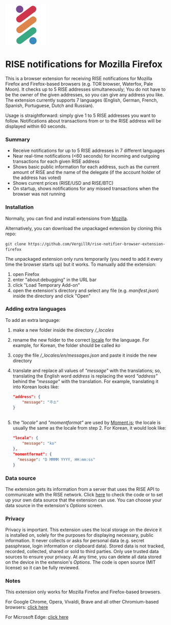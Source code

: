 ![alt text](https://github.com/VergillR/rise-notifier-browser-extension-firefox/blob/master/icons/riseicon_128.png "RISE logo extension")
# RISE notifications for Mozilla Firefox

This is a browser extension for receiving RISE notifications for Mozilla Firefox and Firefox-based browsers (e.g. TOR browser, Waterfox, Pale Moon).
It checks up to 5 RISE addresses simultaneously; You do not have to be the owner of the given addresses, so you can give any address you like. The extension currently supports 7 languages (English, German, French, Spanish, Portuguese, Dutch and Russian).

Usage is straightforward: simply give 1 to 5 RISE addresses you want to follow. Notifications about transactions from or to the RISE address will be displayed within 60 seconds.

### Summary
* Receive notifications for up to 5 RISE addresses in 7 different languages
* Near real-time notifications (<60 seconds) for incoming and outgoing transactions for each given RISE address
* Shows basic public information for each address, such as the current amount of RISE and the name of the delegate (if the account holder of the address has voted)
* Shows current prices (RISE/USD and RISE/BTC)
* On startup, shows notifications for any missed transactions when the browser was not running

### Installation
Normally, you can find and install extensions from [Mozilla](https://addons.mozilla.org/).

Alternatively, you can download the unpackaged extension by cloning this repo:

`git clone https://github.com/VergillR/rise-notifier-browser-extension-firefox`

The unpackaged extension only runs temporarily (you need to add it every time the browser starts up) but it works. To manually add the extension:
1. open Firefox
2. enter "about:debugging" in the URL bar
3. click "Load Temporary Add-on"
4. open the extension's directory and select any file (e.g. *manifest.json*) inside the directory and click "Open"

### Adding extra languages
To add an extra language:
1. make a new folder inside the directory */_locales*
2. rename the new folder to the correct [locale](https://developer.chrome.com/webstore/i18n#localeTable) for the language. For example, for Korean, the folder should be called *ko*
3. copy the file */_locales/en/messages.json* and paste it inside the new directory
4. translate and replace all values of _"message"_ with the translations; so, translating the English word _address_ is replacing the word _"address"_ behind the _"message"_ with the translation. For example, translating it into Korean looks like:

    ```json
    "address": {
        "message": "주소"
    }
  
5. the _"locale"_ and _"momentformat"_ are used by [Moment.js](http://momentjs.com/); the locale is usually the same as the locale from step 2. For Korean, it would look like:

    ```json
    "locale": {
        "message": "ko"
    },
    "momentformat": {
      "message": "D MMMM YYYY, HH:mm:ss"
    }


### Data source
The extension gets its information from a server that uses the RISE API to communicate with the RISE network. Click [here](https://github.com/VergillR/rise-data-api) to check the code or to set up your own data source that the extension can use. You can choose your data source in the extension's *Options* screen.


### Privacy
Privacy is important. This extension uses the local storage on the device it is installed on, solely for the purposes for displaying necessary, public information. It never collects or asks for personal data (e.g. secret passphrase, login information or clipboard data). Stored data is not tracked, recorded, collected, shared or sold to third parties. Only use trusted data sources to ensure your privacy. At any time, you can delete all data stored on the device in the extension's *Options*. The code is open source (MIT license) so it can be fully reviewed.


### Notes
This extension only works for Mozilla Firefox and Firefox-based browsers.

For Google Chrome, Opera, Vivaldi, Brave and all other Chromium-based browsers: [click here](https://github.com/VergillR/rise-notifier-browser-extension)

For Microsoft Edge: [click here](https://github.com/VergillR/rise-notifier-browser-extension-edge)
